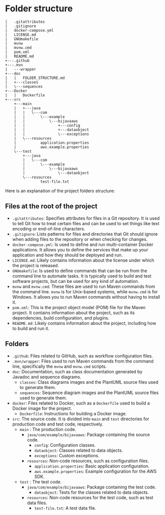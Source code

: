 # Folder structure

```text
|   .gitattributes
|   .gitignore
|   docker-compose.yml
|   LICENSE.md
|   GNUmakefile
|   mvnw
|   mvnw.cmd
|   pom.xml
|   README.md
+---.github
+---.mvn
|   ---wrapper
+---doc
|   |   FOLDER_STRUCTURE.md
|   +---classes
|   \---sequences
+---Docker
|   |   Dockerfile
+---src
    +---main
    |   +---java
    |   |   \---com
    |   |       \---example
    |   |           \---bijavaaws
    |   |               +---config
    |   |               +---dataobject
    |   |               \---exceptions
    |   \---resources
    |           application.properties
    |           aws.example.properties
    \---test
        +---java
        |   \---com
        |       \---example
        |           \---bijavaaws
        |               \---dataobject
        \---resources
                test-file.txt
```

Here is an explanation of the project folders structure:

## Files at the root of the project

- `.gitattributes`: Specifies attributes for files in a Git repository. It is used to tell Git how to treat
  certain files and can be used to set things like text encoding or end-of-line characters.
- `.gitignore`: Lists patterns for files and directories that Git should ignore when adding files to the
  repository or when checking for changes.
- `docker-compose.yml`: Is used to define and run multi-container Docker applications. It allows you to define
  the services that make up your application and how they should be deployed and run.
- `LICENSE.md`: Likely contains information about the license under which the project is released.
- `GNUmakefile`: Is used to define commands that can be run from the command line to automate tasks. It is
  typically used to build and test software projects, but can be used for any kind of automation.
- `mvnw` and `mvnw.cmd`: These files are used to run Maven commands from the command line. `mvnw` is for Unix-based
  systems, while `mvnw.cmd` is for Windows. It allows you to run Maven commands without having to install it.
- `pom.xml`: This is the project object model (POM) file for the Maven project. It contains information about the
  project, such as its dependencies, build configuration, and plugins.
- `README.md`: Likely contains information about the project, including how to build and run it.

## Folders

- `.github`: Files related to GitHub, such as workflow configuration files.
- `.mvn/wrapper`: Files used to run Maven commands from the command line, specifically
  the `mvnw` and `mvnw.cmd` scripts.
- `doc`: Documentation, such as class documentation generated by Javadoc and
  sequence diagrams.
    - `classes`: Class diagrams images and the PlantUML source files used to generate them.
    - `sequences`: Sequence diagram images and the PlantUML source files used to generate them.
- `docker`: Files related to Docker, such as a `Dockerfile` used to build a Docker image for the
  project.
    - `Dockerfile`: Instructions for building a Docker image.
- `src`: The source code. It is divided into `main` and `test` directories for
  production code and test code, respectively.
    - `main` : The production code.
        - `java/com/example/bijavaaws`: Package containing the source code.
            - `config`: Configuration classes.
            - `dataobject`: Classes related to data objects.
            - `exceptions`: Custom exceptions.
        - `resources`: Non-code resources, such as configuration files.
            - `application.properties`: Basic application configuration.
            - `aws.example.properties`: Example configuration for the AWS SDK.
    - `test` : The test code.
        - `java/com/example/bijavaaws`: Package containing the test code.
            - `dataobject`: Tests for the classes related to data objects.
        - `resources`: Non-code resources for the test code, such as test data files.
            - `test-file.txt`: A test data file.

